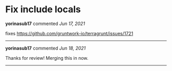 # Fix include locals

**yorinasub17** commented *Jun 17, 2021*

fixes https://github.com/gruntwork-io/terragrunt/issues/1721
<br />
***


**yorinasub17** commented *Jun 18, 2021*

Thanks for review! Merging this in now.
***

